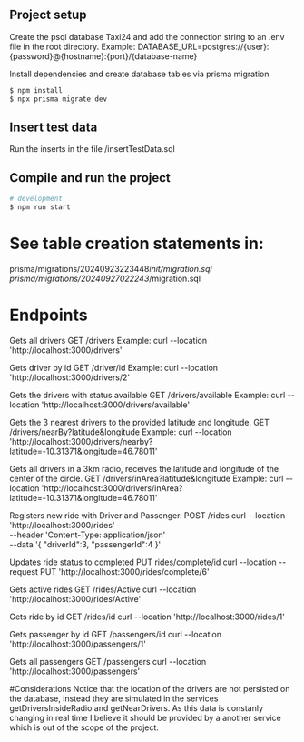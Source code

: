 ## Project setup

Create the psql database Taxi24 and add the connection string to an .env file in the root directory.
Example:
DATABASE_URL=postgres://{user}:{password}@{hostname}:{port}/{database-name}

Install dependencies and create database tables via prisma migration

```bash
$ npm install
$ npx prisma migrate dev
```

## Insert test data

Run the inserts in the file /insertTestData.sql

## Compile and run the project

```bash
# development
$ npm run start


```

# See table creation statements in:

prisma/migrations/20240923223448*init/migration.sql
prisma/migrations/20240927022243*/migration.sql

# Endpoints

Gets all drivers
GET
/drivers
Example:
curl --location 'http://localhost:3000/drivers'

Gets driver by id
GET
/driver/id
Example:
curl --location 'http://localhost:3000/drivers/2'

Gets the drivers with status available
GET
/drivers/available
Example:
curl --location 'http://localhost:3000/drivers/available'

Gets the 3 nearest drivers to the provided latitude and longitude.
GET
/drivers/nearBy?latitude&longitude
Example:
curl --location 'http://localhost:3000/drivers/nearby?latitude=-10.31371&longitude=46.78011'

Gets all drivers in a 3km radio, receives the latitude and longitude of the center of the circle.
GET
/drivers/inArea?latitude&longitude
Example:
curl --location 'http://localhost:3000/drivers/inArea?latitude=-10.31371&longitude=46.78011'

Registers new ride with Driver and Passenger.
POST
/rides
curl --location 'http://localhost:3000/rides' \
--header 'Content-Type: application/json' \
--data '{
"driverId":3,
"passengerId":4
}'

Updates ride status to completed
PUT
rides/complete/id
curl --location --request PUT 'http://localhost:3000/rides/complete/6'

Gets active rides
GET
/rides/Active
curl --location 'http://localhost:3000/rides/Active'

Gets ride by id
GET
/rides/id
curl --location 'http://localhost:3000/rides/1'

Gets passenger by id
GET
/passengers/id
curl --location 'http://localhost:3000/passengers/1'

Gets all passengers
GET
/passengers
curl --location 'http://localhost:3000/passengers'

#Considerations
Notice that the location of the drivers are not persisted on the database, instead they are simulated in the services getDriversInsideRadio and getNearDrivers. As this data is constanly changing in real time I believe it should be provided by a another service which is out of the scope of the project.
